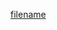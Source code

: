 [filename](https://raw.githubusercontent.com/ligaopeng123-npm/hooks/master/packages/useFetch/README.md ':include')
